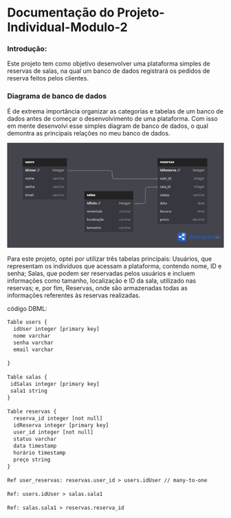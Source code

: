 # Documentação do Projeto-Individual-Modulo-2

### Introdução:
Este projeto tem como objetivo desenvolver uma plataforma simples de reservas de salas, na qual um banco de dados registrará os pedidos de reserva feitos pelos clientes.

### Diagrama de banco de dados
É de extrema importância organizar as categorias e tabelas de um banco de dados antes de começar o desenvolvimento de uma plataforma. Com isso em mente desenvolvi esse simples diagram de banco de dados, o qual demontra as principais relações no meu banco de dados.

![Modelo do Banco](assets/modelo-banco.png)

Para este projeto, optei por utilizar três tabelas principais: Usuários, que representam os indivíduos que acessam a plataforma, contendo nome, ID e senha; Salas, que podem ser reservadas pelos usuários e incluem informações como tamanho, localização e ID da sala, utilizado nas reservas; e, por fim, Reservas, onde são armazenadas todas as informações referentes às reservas realizadas.

código DBML:
```
Table users {
  idUser integer [primary key]
  nome varchar
  senha varchar
  email varchar
 
}

Table salas {
 idSalas integer [primary key]
 sala1 string
}

Table reservas {
  reserva_id integer [not null]
  idReserva integer [primary key]
  user_id integer [not null]
  status varchar
  data timestamp
  horário timestamp
  preço string
}

Ref user_reservas: reservas.user_id > users.idUser // many-to-one

Ref: users.idUser > salas.sala1

Ref: salas.sala1 > reservas.reserva_id



```